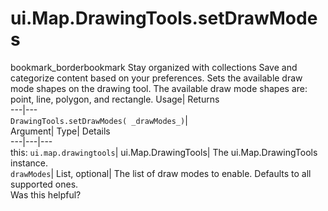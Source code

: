  
#  ui.Map.DrawingTools.setDrawModes
bookmark_borderbookmark Stay organized with collections  Save and categorize content based on your preferences.
Sets the available draw mode shapes on the drawing tool. The available draw mode shapes are: point, line, polygon, and rectangle. 
Usage| Returns  
---|---  
`DrawingTools.setDrawModes( _drawModes_)`|   
Argument|  Type| Details  
---|---|---  
this: `ui.map.drawingtools`| ui.Map.DrawingTools| The ui.Map.DrawingTools instance.  
`drawModes`| List, optional| The list of draw modes to enable. Defaults to all supported ones.  
Was this helpful?
